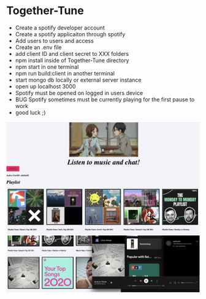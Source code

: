 # Together-Tune
*  Create a spotify developer account
*  Create a spotify applicaiton through spotify
*  Add users to users and access 
*  Create an .env file
*  add client ID and client secret to XXX folders
*  npm install inside of Together-Tune directory
*  npm start in one terminal
*  npm run build:client in another terminal
*  start mongo db locally or external server instance
*  open up localhost 3000
*  Spotify must be opened on logged in users device
*  BUG Spotify sometimes must be currently playing for the first pause to work
*  good luck ;)

![This is an image](/readme-images/pic1.png)
![This is an image](/readme-images/pic2.png)
